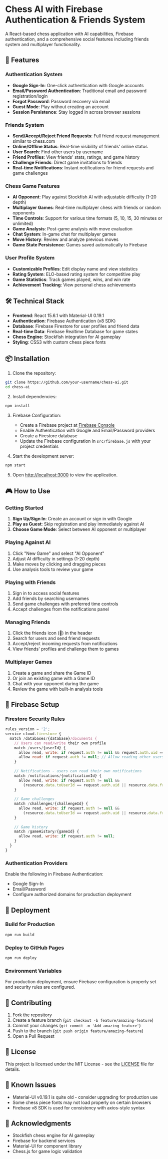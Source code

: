 # Chess AI with Firebase Authentication & Friends System

A React-based chess application with AI capabilities, Firebase authentication, and a comprehensive social features including friends system and multiplayer functionality.

## 🚀 Features

### Authentication System
- **Google Sign-In**: One-click authentication with Google accounts
- **Email/Password Authentication**: Traditional email and password registration/login
- **Forgot Password**: Password recovery via email
- **Guest Mode**: Play without creating an account
- **Session Persistence**: Stay logged in across browser sessions

### Friends System
- **Send/Accept/Reject Friend Requests**: Full friend request management similar to chess.com
- **Online/Offline Status**: Real-time visibility of friends' online status
- **User Search**: Find other users by username
- **Friend Profiles**: View friends' stats, ratings, and game history
- **Challenge Friends**: Direct game invitations to friends
- **Real-time Notifications**: Instant notifications for friend requests and game challenges

### Chess Game Features
- **AI Opponent**: Play against Stockfish AI with adjustable difficulty (1-20 depth)
- **Multiplayer Games**: Real-time multiplayer chess with friends or random opponents
- **Time Controls**: Support for various time formats (5, 10, 15, 30 minutes or unlimited)
- **Game Analysis**: Post-game analysis with move evaluation
- **Chat System**: In-game chat for multiplayer games
- **Move History**: Review and analyze previous moves
- **Game State Persistence**: Games saved automatically to Firebase

### User Profile System
- **Customizable Profiles**: Edit display name and view statistics
- **Rating System**: ELO-based rating system for competitive play
- **Game Statistics**: Track games played, wins, and win rate
- **Achievement Tracking**: View personal chess achievements

## 🛠️ Technical Stack

- **Frontend**: React 15.6.1 with Material-UI 0.19.1
- **Authentication**: Firebase Authentication (v8 SDK)
- **Database**: Firebase Firestore for user profiles and friend data
- **Real-time Data**: Firebase Realtime Database for game states
- **Chess Engine**: Stockfish integration for AI gameplay
- **Styling**: CSS3 with custom chess piece fonts

## 📦 Installation

1. Clone the repository:
```bash
git clone https://github.com/your-username/chess-ai.git
cd chess-ai
```

2. Install dependencies:
```bash
npm install
```

3. Firebase Configuration:
   - Create a Firebase project at [Firebase Console](https://console.firebase.google.com/)
   - Enable Authentication with Google and Email/Password providers
   - Create a Firestore database
   - Update the Firebase configuration in `src/firebase.js` with your project credentials

4. Start the development server:
```bash
npm start
```

5. Open [http://localhost:3000](http://localhost:3000) to view the application.

## 🎮 How to Use

### Getting Started
1. **Sign Up/Sign In**: Create an account or sign in with Google
2. **Play as Guest**: Skip registration and play immediately against AI
3. **Choose Game Mode**: Select between AI opponent or multiplayer

### Playing Against AI
1. Click "New Game" and select "AI Opponent"
2. Adjust AI difficulty in settings (1-20 depth)
3. Make moves by clicking and dragging pieces
4. Use analysis tools to review your game

### Playing with Friends
1. Sign in to access social features
2. Add friends by searching usernames
3. Send game challenges with preferred time controls
4. Accept challenges from the notifications panel

### Managing Friends
1. Click the friends icon (👥) in the header
2. Search for users and send friend requests
3. Accept/reject incoming requests from notifications
4. View friends' profiles and challenge them to games

### Multiplayer Games
1. Create a game and share the Game ID
2. Or join an existing game with a Game ID
3. Chat with your opponent during the game
4. Review the game with built-in analysis tools

## 🔧 Firebase Setup

### Firestore Security Rules
```javascript
rules_version = '2';
service cloud.firestore {
  match /databases/{database}/documents {
    // Users can read/write their own profile
    match /users/{userId} {
      allow read, write: if request.auth != null && request.auth.uid == userId;
      allow read: if request.auth != null; // Allow reading other users for friend search
    }
    
    // Notifications - users can read their own notifications
    match /notifications/{notificationId} {
      allow read, write: if request.auth != null && 
        (resource.data.toUserId == request.auth.uid || resource.data.fromUserId == request.auth.uid);
    }
    
    // Game challenges
    match /challenges/{challengeId} {
      allow read, write: if request.auth != null && 
        (resource.data.toUserId == request.auth.uid || resource.data.fromUserId == request.auth.uid);
    }
    
    // Game history
    match /gameHistory/{gameId} {
      allow read, write: if request.auth != null;
    }
  }
}
```

### Authentication Providers
Enable the following in Firebase Authentication:
- Google Sign-In
- Email/Password
- Configure authorized domains for production deployment

## 🚀 Deployment

### Build for Production
```bash
npm run build
```

### Deploy to GitHub Pages
```bash
npm run deploy
```

### Environment Variables
For production deployment, ensure Firebase configuration is properly set and security rules are configured.

## 🤝 Contributing

1. Fork the repository
2. Create a feature branch (`git checkout -b feature/amazing-feature`)
3. Commit your changes (`git commit -m 'Add amazing feature'`)
4. Push to the branch (`git push origin feature/amazing-feature`)
5. Open a Pull Request

## 📝 License

This project is licensed under the MIT License - see the [LICENSE](LICENSE) file for details.

## 🐛 Known Issues

- Material-UI v0.19.1 is quite old - consider upgrading for production use
- Some chess piece fonts may not load properly on certain browsers
- Firebase v8 SDK is used for consistency with axios-style syntax

## 🙏 Acknowledgments

- Stockfish chess engine for AI gameplay
- Firebase for backend services
- Material-UI for component library
- Chess.js for game logic validation
